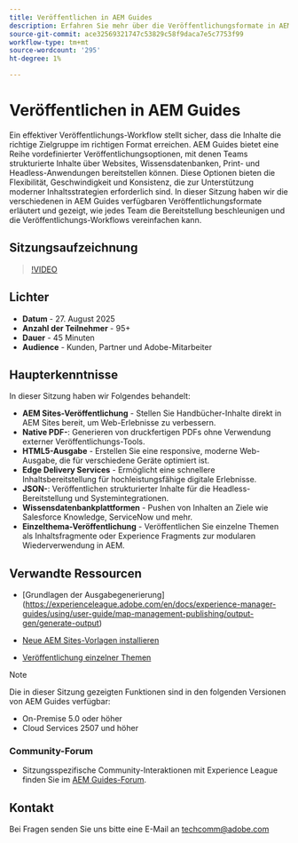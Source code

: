 ```yaml
---
title: Veröffentlichen in AEM Guides
description: Erfahren Sie mehr über die Veröffentlichungsformate in AEM Guides und darüber, wie Sie Inhalte über mehrere Kanäle hinweg bereitstellen können, einschließlich AEM Sites, PDFs, HTML5, Edge Delivery Services, JSON und mehr.
source-git-commit: ace32569321747c53829c58f9daca7e5c7753f99
workflow-type: tm+mt
source-wordcount: '295'
ht-degree: 1%

---
```


# Veröffentlichen in AEM Guides

Ein effektiver Veröffentlichungs-Workflow stellt sicher, dass die Inhalte die richtige Zielgruppe im richtigen Format erreichen. AEM Guides bietet eine Reihe vordefinierter Veröffentlichungsoptionen, mit denen Teams strukturierte Inhalte über Websites, Wissensdatenbanken, Print- und Headless-Anwendungen bereitstellen können. Diese Optionen bieten die Flexibilität, Geschwindigkeit und Konsistenz, die zur Unterstützung moderner Inhaltsstrategien erforderlich sind.
In dieser Sitzung haben wir die verschiedenen in AEM Guides verfügbaren Veröffentlichungsformate erläutert und gezeigt, wie jedes Team die Bereitstellung beschleunigen und die Veröffentlichungs-Workflows vereinfachen kann.


## Sitzungsaufzeichnung

>[!VIDEO](https://video.tv.adobe.com/v/3472888/?quality=12&learn=on)

## Lichter

- **Datum** - 27. August 2025
- **Anzahl der Teilnehmer** - 95+
- **Dauer** - 45 Minuten
- **Audience** - Kunden, Partner und Adobe-Mitarbeiter

## Haupterkenntnisse

In dieser Sitzung haben wir Folgendes behandelt:
- **AEM Sites-Veröffentlichung** - Stellen Sie Handbücher-Inhalte direkt in AEM Sites bereit, um Web-Erlebnisse zu verbessern.
- **Native PDF-**: Generieren von druckfertigen PDFs ohne Verwendung externer Veröffentlichungs-Tools.
- **HTML5-Ausgabe** - Erstellen Sie eine responsive, moderne Web-Ausgabe, die für verschiedene Geräte optimiert ist.
- **Edge Delivery Services** - Ermöglicht eine schnellere Inhaltsbereitstellung für hochleistungsfähige digitale Erlebnisse.
- **JSON-**: Veröffentlichen strukturierter Inhalte für die Headless-Bereitstellung und Systemintegrationen.
- **Wissensdatenbankplattformen** - Pushen von Inhalten an Ziele wie Salesforce Knowledge, ServiceNow und mehr.
- **Einzelthema-Veröffentlichung** - Veröffentlichen Sie einzelne Themen als Inhaltsfragmente oder Experience Fragments zur modularen Wiederverwendung in AEM.


## Verwandte Ressourcen

- [Grundlagen der Ausgabegenerierung] (https://experienceleague.adobe.com/en/docs/experience-manager-guides/using/user-guide/map-management-publishing/output-gen/generate-output)

- [Neue AEM Sites-Vorlagen installieren](https://experienceleague.adobe.com/en/docs/experience-manager-guides/using/knowledge-base/kb-articles/publishing/aem-site-templates/download-install-aem-sites-templates-cs-kb)

- [Veröffentlichung einzelner Themen](https://experienceleague.adobe.com/en/docs/experience-manager-guides/using/user-guide/map-management-publishing/output-gen/generate-output/single-topic-publishing/publish-content-fragment.html)



>[!NOTE]
>
> Die in dieser Sitzung gezeigten Funktionen sind in den folgenden Versionen von AEM Guides verfügbar:
> - On-Premise 5.0 oder höher
> - Cloud Services 2507 und höher


### Community-Forum

- Sitzungsspezifische Community-Interaktionen mit Experience League finden Sie im [AEM Guides-Forum](https://experienceleaguecommunities.adobe.com/t5/experience-manager-guides/bd-p/xml-documentation-discussions).


## Kontakt

Bei Fragen senden Sie uns bitte eine E-Mail an <techcomm@adobe.com>
